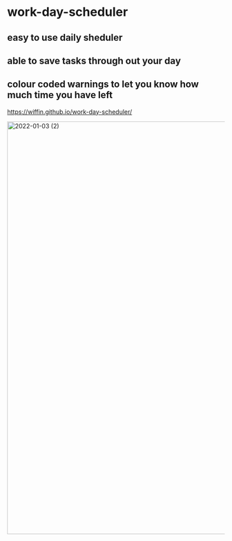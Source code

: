 # work-day-scheduler

## easy to use daily sheduler
## able to save tasks through out your day
## colour coded warnings to let you know how much time you have left

https://wiffin.github.io/work-day-scheduler/

<img width="957" alt="2022-01-03 (2)" src="https://user-images.githubusercontent.com/92942302/147949424-9aba84d3-7808-4154-992a-510899574c9f.png">
